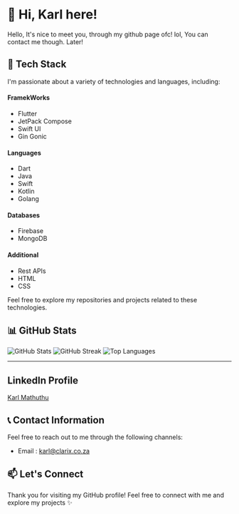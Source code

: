 # 👋 Hi, Karl here!

Hello, It's nice to meet you, through my github page ofc! lol, You can contact me though. Later!

## 🔧 Tech Stack

I'm passionate about a variety of technologies and languages, including:

#### FramekWorks
- Flutter
- JetPack Compose
- Swift UI
- Gin Gonic
#### Languages

- Dart
- Java
- Swift
- Kotlin
- Golang

#### Databases

- Firebase
- MongoDB

#### Additional

- Rest APIs
- HTML
- CSS

Feel free to explore my repositories and projects related to these technologies.

## 📊 GitHub Stats
![GitHub Stats](https://github-readme-stats.vercel.app/api?username=Karlmathuthu&theme=dark&hide_border=false&include_all_commits=false&count_private=false)
![GitHub Streak](https://github-readme-streak-stats.herokuapp.com/?user=Karlmathuthu&theme=dark&hide_border=false)
![Top Languages](https://github-readme-stats.vercel.app/api/top-langs/?username=Karlmathuthu&theme=dark&hide_border=false&include_all_commits=false&count_private=false&layout=compact)

---

## LinkedIn Profile

<div class="badge-base LI-profile-badge" data-locale="en_US" data-size="large" data-theme="light" data-type="HORIZONTAL" data-vanity="karlmathuthu" data-version="v1"><a class="badge-base__link LI-simple-link" href="https://za.linkedin.com/in/karlmathuthu?trk=profile-badge">Karl Mathuthu</a></div>
                            

## 📞 Contact Information

Feel free to reach out to me through the following channels:

- Email : karl@clarix.co.za

## 📫 Let's Connect

Thank you for visiting my GitHub profile! Feel free to connect with me and explore my projects ✨
